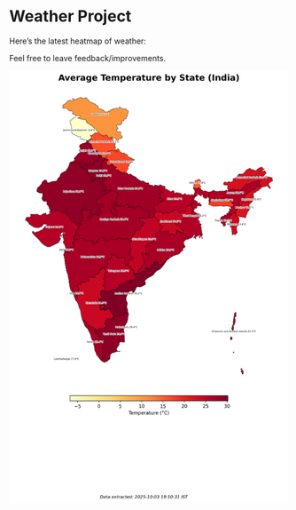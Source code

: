 # Weather Project

Here’s the latest heatmap of weather:

Feel free to leave feedback/improvements.

![India Heatmap](docs/assets/india_heatmap.png?v=DFD251)
